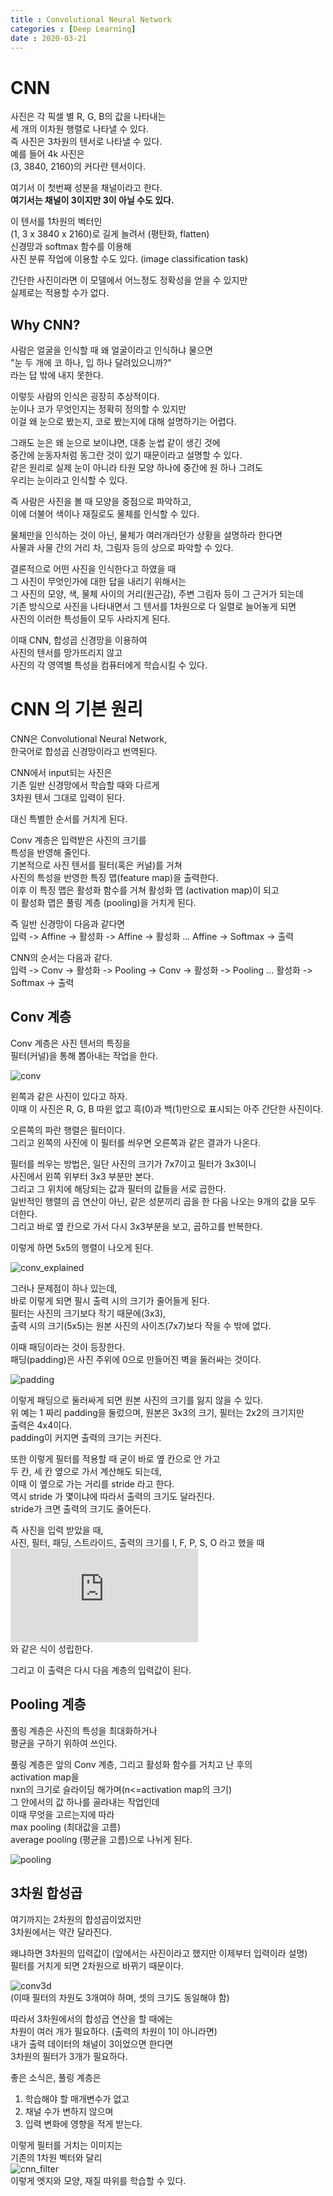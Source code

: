 ```yaml
---
title : Convolutional Neural Network  
categories : [Deep Learning]  
date : 2020-03-21
---  
```


# CNN  

사진은 각 픽셀 별 R, G, B의 값을 나타내는  
세 개의 이차원 행렬로 나타낼 수 있다.  
즉 사진은 3차원의 텐서로 나타낼 수 있다.  
예를 들어 4k 사진은  
(3, 3840, 2160)의 커다란 텐서이다.  

여기서 이 첫번째 성분을 채널이라고 한다.  
**여기서는 채널이 3이지만 3이 아닐 수도 있다.**  

이 텐서를 1차원의 벡터인  
(1, 3 x 3840 x 2160)로 길게 늘려서 (평탄화, flatten)  
신경망과 softmax 함수를 이용해  
사진 분류 작업에 이용할 수도 있다. (image classification task)  

간단한 사진이라면 이 모델에서 어느정도 정확성을 얻을 수 있지만  
실제로는 적용할 수가 없다.  


## Why CNN?  

사람은 얼굴을 인식할 때 왜 얼굴이라고 인식하냐 물으면    
"눈 두 개에 코 하나, 입 하나 달려있으니까?"  
라는 답 밖에 내지 못한다.  

이렇듯 사람의 인식은 굉장히 추상적이다.  
눈이나 코가 무엇인지는 정확히 정의할 수 있지만  
이걸 왜 눈으로 봤는지, 코로 봤는지에 대해 설명하기는 어렵다.  

그래도 눈은 왜 눈으로 보이냐면, 대충 눈썹 같이 생긴 것에  
중간에 눈동자처럼 동그란 것이 있기 때문이라고 설명할 수 있다.  
같은 원리로 실제 눈이 아니라 타원 모양 하나에 중간에 원 하나 그려도  
우리는 눈이라고 인식할 수 있다.  

즉 사람은 사진을 볼 때 모양을 중점으로 파악하고,  
이에 더불어 색이나 재질로도 물체를 인식할 수 있다.  

물체만을 인식하는 것이 아닌, 물체가 여러개라던가 상황을 설명하라 한다면  
사물과 사물 간의 거리 차, 그림자 등의 상으로 파악할 수 있다.  

결론적으로 어떤 사진을 인식한다고 하였을 때  
그 사진이 무엇인가에 대한 답을 내리기 위해서는  
그 사진의 모양, 색, 물체 사이의 거리(원근감), 주변 그림자 등이 그 근거가 되는데  
기존 방식으로 사진을 나타내면서 그 텐서를 1차원으로 다 일렬로 늘어놓게 되면  
사진의 이러한 특성들이 모두 사라지게 된다.  

이때 CNN, 합성곱 신경망을 이용하여  
사진의 텐서를 망가뜨리지 않고  
사진의 각 영역별 특성을 컴퓨터에게 학습시킬 수 있다.  


# CNN 의 기본 원리  

CNN은 Convolutional Neural Network,  
한국어로 합성곱 신경망이라고 번역된다.  

CNN에서 input되는 사진은  
기존 일반 신경망에서 학습할 때와 다르게   
3차원 텐서 그대로 입력이 된다.  

대신 특별한 순서를 거치게 된다.  

Conv 계층은 입력받은 사진의 크기를  
특성을 반영해 줄인다.   
기본적으로 사진 텐서를 필터(혹은 커널)를 거쳐  
사진의 특성을 반영한 특징 맵(feature map)을 출력한다.  
이후 이 특징 맵은 활성화 함수를 거쳐 활성화 맵 (activation map)이 되고  
이 활성화 맵은 풀링 계층 (pooling)을 거치게 된다.  

즉 일반 신경망이 다음과 같다면  
입력 -> Affine -> 활성화 -> Affine -> 활성화 ... Affine -> Softmax -> 출력  

CNN의 순서는 다음과 같다.  
입력 -> Conv -> 활성화 -> Pooling -> Conv -> 활성화 -> Pooling ... 활성화 -> Softmax -> 출력  


## Conv 계층  

Conv 계층은 사진 텐서의 특징을   
필터(커널)을 통해 뽑아내는 작업을 한다.  

![conv](https://www.saama.com/wp-content/uploads/2017/12/01.jpg)  

왼쪽과 같은 사진이 있다고 하자.  
이때 이 사진은 R, G, B 따윈 없고 흑(0)과 백(1)만으로 표시되는 아주 간단한 사진이다.  

오른쪽의 파란 행렬은 필터이다.  
그리고 왼쪽의 사진에 이 필터를 씌우면 오른쪽과 같은 결과가 나온다.  

필터를 씌우는 방법은, 일단 사진의 크기가 7x7이고 필터가 3x3이니  
사진에서 왼쪽 위부터 3x3 부분만 본다.  
그리고 그 위치에 해당되는 값과 필터의 값들을 서로 곱한다.  
일반적인 행렬의 곱 연산이 아닌, 같은 성분끼리 곱을 한 다음 나오는 9개의 값을 모두 더한다.   
그리고 바로 옆 칸으로 가서 다시 3x3부분을 보고, 곱하고를 반복한다.  

이렇게 하면 5x5의 행렬이 나오게 된다.  

![conv_explained](http://deeplearning.stanford.edu/wiki/images/6/6c/Convolution_schematic.gif)  

그러나 문제점이 하나 있는데,  
바로 이렇게 되면 필시 출력 시의 크기가 줄어들게 된다.  
필터는 사진의 크기보다 작기 때문에(3x3),  
출력 시의 크기(5x5)는 원본 사진의 사이즈(7x7)보다 작을 수 밖에 없다.  

이때 패딩이라는 것이 등장한다.  
패딩(padding)은 사진 주위에 0으로 만들어진 벽을 둘러싸는 것이다.  

![padding](https://d2l.ai/_images/conv-pad.svg)  

이렇게 패딩으로 둘러싸게 되면 원본 사진의 크기를 잃지 않을 수 있다.  
위 예는 1 짜리 padding을 둘렀으며, 원본은 3x3의 크기, 필터는 2x2의 크기지만  
출력은 4x4이다.  
padding이 커지면 출력의 크기는 커진다.  

또한 이렇게 필터를 적용할 때 굳이 바로 옆 칸으로 안 가고  
두 칸, 세 칸 옆으로 가서 계산해도 되는데,  
이때 이 옆으로 가는 거리를 stride 라고 한다.  
역시 stride 가 몇이냐에 따라서 출력의 크기도 달라진다.  
stride가 크면 출력의 크기도 줄어든다.  

즉 사진을 입력 받았을 때,  
사진, 필터, 패딩, 스트라이드, 출력의 크기를 I, F, P, S, O 라고 했을 때  
![output](https://latex.codecogs.com/gif.latex?%5Ctextnormal%20%7BO%7D%20%3D%20%5Cfrac%20%7B%5Ctextnormal%7BI%20&plus;%202P%20-%20F%7D%7D%7B%5Ctextnormal%7BS%7D%7D%20&plus;%201)  
와 같은 식이 성립한다.  

그리고 이 출력은 다시 다음 계층의 입력값이 된다.  


## Pooling 계층  

풀링 계층은 사진의 특성을 최대화하거나  
평균을 구하기 위하여 쓰인다.  

풀링 계층은 앞의 Conv 계층, 그리고 활성화 함수를 거치고 난 후의  
activation map을  
nxn의 크기로 슬라이딩 해가며(n<=activation map의 크기)  
그 안에서의 값 하나를 골라내는 작업인데  
이때 무엇을 고르는지에 따라  
max pooling (최대값을 고름)  
average pooling (평균을 고름)으로 나뉘게 된다.  

![pooling](https://www.researchgate.net/profile/Wouter_Verschoof-Van_Der_Vaart/publication/331874666/figure/fig2/AS:738215627612160@1553015729189/Schematic-representation-of-a-convolution-and-pooling-layer-in-a-CNN.png)  

## 3차원 합성곱  

여기까지는 2차원의 합성곱이었지만  
3차원에서는 약간 달라진다.  

왜냐하면 3차원의 입력값이 (앞에서는 사진이라고 했지만 이제부터 입력이라 설명)  
필터를 거치게 되면 2차원으로 바뀌기 때문이다.  

![conv3d](https://i.stack.imgur.com/kczF0.png)  
(이때 필터의 차원도 3개여야 하며, 셋의 크기도 동일해야 함)  

따라서 3차원에서의 합성곱 연산을 할 때에는  
차원이 여러 개가 필요하다. (출력의 차원이 1이 아니라면)  
내가 출력 데이터의 채널이 3이었으면 한다면  
3차원의 필터가 3개가 필요하다.  

좋은 소식은, 풀링 계층은  
1. 학습해야 할 매개변수가 없고  
2. 채널 수가 변하지 않으며  
3. 입력 변화에 영향을 적게 받는다.  

이렇게 필터를 거치는 이미지는  
기존의 1차원 벡터와 달리  
![cnn_filter](https://www.researchgate.net/profile/Yu_Lu17/publication/331611191/figure/fig1/AS:742686420119558@1554081649888/Visualizations-of-CNN-filters-and-their-outputs-a-The-96-groups-of-CNN-filters-from.png)   
이렇게 엣지와 모양, 재질 따위를 학습할 수 있다.  


